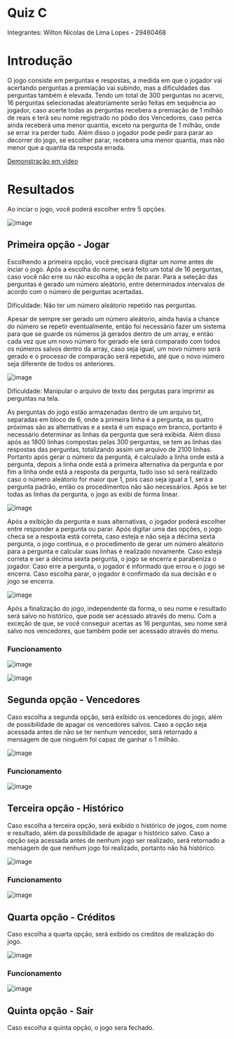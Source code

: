 # Quiz C

Integrantes: Wilton Nicolas de Lima Lopes - 29460468

# Introdução

O jogo consiste em perguntas e respostas, a medida em que o jogador vai acertando perguntas a premiação vai subindo, mas a dificuldades das perguntas também é elevada. Tendo um total de 300 perguntas no acervo, 16 perguntas selecionadas aleatoriamente serão feitas em sequência ao jogador, caso acerte todas as perguntas recebera a premiação de 1 milhão de reais e terá seu nome registrado no pódio dos Vencedores, caso perca ainda receberá uma menor quantia, exceto na pergunta de 1 milhão, onde se errar ira perder tudo. Além disso o jogador pode pedir para parar ao decorrer do jogo, se escolher parar, recebera uma menor quantia, mas não menor que a quantia da resposta errada.

[Demonstração em vídeo](https://www.youtube.com/watch?v=fEu3uoGXORo&ab_channel=WiltonNicolas)

# Resultados

Ao inciar o jogo, você poderá escolher entre 5 opções.

![image](https://user-images.githubusercontent.com/78822853/204970290-1e5beb4a-626e-40da-b485-817699c28ec0.png)

## Primeira opção - Jogar

Escolhendo a primeira opção, você precisará digitar um nome antes de inciar o jogo. Após a escolha do nome, será feito um total de 16 perguntas, caso você não erre ou não escolha a opção de parar. Para a seleção das perguntas é gerado um número aleátorio, entre determinados intervalos de acordo com o número de perguntas acertadas.

Dificuldade: Não ter um número aleátorio repetido nas perguntas.

Apesar de sempre ser gerado um número aleátorio, ainda havia a chance do número se repetir eventualmente, então foi necessário fazer um sistema para que se guarde os números já gerados dentro de um array, e então cada vez que um novo número for gerado ele será comparado com todos os números salvos dentro da array, caso seja igual, um novo número será gerado e o processo de comparação será repetido, até que o novo número seja diferente de todos os anteriores.

![image](https://user-images.githubusercontent.com/78822853/205145610-7f5860e2-bd13-42e4-9c25-1f6c10def779.png)

Dificuldade: Manipular o arquivo de texto das pergutas para imprimir as perguntas na tela.

As perguntas do jogo estão armazenadas dentro de um arquivo txt, separadas em bloco de 6, onde a primeira linha é a pergunta, as quatro próximas são as alternativas e a sexta é um espaço em branco, portanto é necessário determinar as linhas da pergunta que será exibida. Além disso após as 1800 linhas compostas pelas 300 perguntas, se tem as linhas das respostas das perguntas, totalizando assim um arquivo de 2100 linhas.
Portanto após gerar o número da pergunta, é calculado a linha onde está a pergunta, depois a linha onde está a primeira alternativa da pergunta e por fim a linha onde está a resposta da pergunta, tudo isso só será realizado caso o número aleátorio for maior que 1, pois caso seja igual a 1, será a pergunta padrão, então os procedimentos não são necessários. Após se ter todas as linhas da pergunta, o jogo as exibi de forma linear.

![image](https://user-images.githubusercontent.com/78822853/204968478-8bda887b-d322-4482-bd5f-8ec4d34e450a.png)

Após a exibição da pergunta e suas alternativas, o jogador poderá escolher entre responder a pergunta ou parar. Após digitar uma das opções, o jogo checa se a resposta está correta, caso esteja e não seja a décima sexta pergunta, o jogo continua, e o procedimento de gerar um número aleátorio para a pergunta e calcular suas linhas é realizado novamente. Caso esteja correta e ser a décima sexta pergunta, o jogo se encerra e parabeniza o jogador. Caso erre a pergunta, o jogador é informado que errou e o jogo se encerra. Caso escolha parar, o jogador é confirmado da sua decisão e o jogo se encerra.

![image](https://user-images.githubusercontent.com/78822853/204968533-b71d8268-0695-4002-893f-77a741d9b2d4.png)

Após a finalização do jogo, independente da forma, o seu nome e resultado será salvo no histórico, que pode ser acessado através do menu. Com a exceção de que, se você conseguir acertas as 16 perguntas, seu nome será salvo nos vencedores, que também pode ser acessado através do menu.

### Funcionamento

![image](https://user-images.githubusercontent.com/78822853/204969211-92e1e7a0-6dc2-4e94-9818-7abf827ca3e3.png)

![image](https://user-images.githubusercontent.com/78822853/204969351-0e0ff0b0-88e8-4fe4-9772-51388d6bb534.png)


## Segunda opção - Vencedores

Caso escolha a segunda opção, será exibido os vencedores do jogo, além de possibilidade de apagar os vencedores salvos. Caso a opção seja acessada antes de não se ter nenhum vencedor, será retornado a mensagem de que ninguém foi capaz de ganhar o 1 milhão.

![image](https://user-images.githubusercontent.com/78822853/204968997-319e753d-875b-4336-9f58-33dabc62f1a6.png)

### Funcionamento

![image](https://user-images.githubusercontent.com/78822853/204969919-bac373d8-d062-4f9d-b9be-82e770acab16.png)

## Terceira opção - Histórico

Caso escolha a terceira opção, será exibido o histórico de jogos, com nome e resultado, além da possibilidade de apagar o histórico salvo. Caso a opção seja acessada antes de nenhum jogo ser realizado, será retornado a mensagem de que nenhum jogo foi realizado, portanto não há histórico.

![image](https://user-images.githubusercontent.com/78822853/204969860-0cb94631-b357-43bf-8ab2-f818dedff1e8.png)

### Funcionamento

![image](https://user-images.githubusercontent.com/78822853/204970009-4f885785-76b8-438f-9bfe-9fd24ed44f44.png)

## Quarta opção - Créditos

Caso escolha a quarta opção, será exibido os creditos de realização do jogo.

![image](https://user-images.githubusercontent.com/78822853/204970206-72a87eb8-f542-4986-a638-5e95e7d8364c.png)


### Funcionamento

![image](https://user-images.githubusercontent.com/78822853/204970082-37a3b066-a910-4973-b550-173afa44de3a.png)


## Quinta opção - Sair

Caso escolha a quinta opção, o jogo sera fechado.
